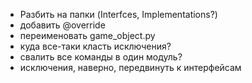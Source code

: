 - Разбить на папки (Interfces, Implementations?)
- добавить @override
- переименовать game_object.py
- куда все-таки класть исключения?
- свалить все команды в один модуль?
- исключения, наверно, передвинуть к интерфейсам
